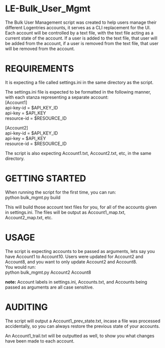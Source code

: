# LE-Bulk_User_Mgmt

The Bulk User Management script was created to help users manage their different Logentries accounts, it serves as a CLI replacement for the UI. Each account will be controlled by a text file, with the text file acting as a current state of the account. If a user is added to the text file, that user will be added from the account, if a user is removed from the text file, that user will be removed from the account.  

REQUIREMENTS
===================
It is expecting a file called settings.ini in the same directory as the script.  

The settings.ini file is expected to be formatted in the following manner, with each stanza representing a separate account:  
[Account1]   
api-key-id = $API_KEY_ID  
api-key = $API_KEY  
resource-id = $RESOURCE_ID  

[Account2]    
api-key-id = $API_KEY_ID  
api-key = $API_KEY  
resource-id = $RESOURCE_ID  

The script is also expecting Account1.txt, Account2.txt, etc, in the same directory.  

GETTING STARTED
==================================
When running the script for the first time, you can run:  
python bulk_mgmt.py build

This will build those account text files for you, for all of the accounts given in settings.ini.
The files will be output as Account1_map.txt, Account2_map.txt, etc.  

USAGE
===========================================
The script is expecting accounts to be passed as arguments, lets say you have Account1 to Account10. Users were updated for Account2 and Account8, and you want to only update Account2 and Account8.    
You would run:  
python bulk_mgmt.py Account2 Account8  
  
**note:** Account labels in settings.ini, Accounts.txt, and Accounts being passed as arguments are all case sensitive.  

AUDITING
============================================
The script will output a Account1_prev_state.txt, incase a file was processed accidentally, so you can always restore the previous state of your accounts.  
  
An Account1_trail.txt will be outputted as well, to show you what changes have been made to each account.  
